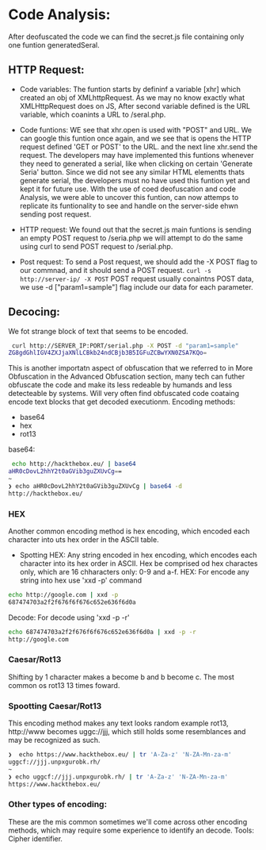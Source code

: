# Code Analysis:
After deofuscated the code we can find the secret.js file containing only one funtion generatedSeral.
## HTTP Request:
- Code variables:
The funtion starts by defininf a variable [xhr] which created an obj of XMLhttpRequest. As we may no know exactly what XMLHttpRequest does on JS, After second variable defined is the URL variable, which coanints a URL to /seral.php.

- Code funtions:
WE see that xhr.open is used with "POST" and URL. We can google this funtion once again, and we see that is opens the HTTP request defined  'GET or POST' to the URL. and the next line xhr.send  the request.
The developers may have implemented this funtions whenever they need to generated a serial, like when clicking on certain 'Generate Seria' button.
Since we did not see any similar HTML elementts thats generate serial, the developers must no have used this funtion yet and kept it for future use.
With the use of coed deofuscation and code Analysis, we were able to uncover this funtion, can now attemps to replicate its funtionality  to see and handle on the server-side ehwn sending post request.

- HTTP request:
We found out that the secret.js main funtions is sending an empty POST request to /seria.php we will attempt to do the same using curl to send POST request to /serial.php.
- Post request:
To send a Post request, we should add the -X POST flag to our commnad, and it should send a POST request.
`curl -s http://server-ip/ -X POST`
POST request usually conaintns POST data, we use -d ["param1=sample"] flag include our data for each parameter.

## Decocing:
We fot strange block of text that seems to be encoded.
```sh
 curl http://SERVER_IP:PORT/serial.php -X POST -d "param1=sample"
ZG8gdGhlIGV4ZXJjaXNlLCBkb24ndCBjb3B5IGFuZCBwYXN0ZSA7KQo=
```
This is another importatn aspect of obfuscation that we referred to in More Obfuscation in the Advanced Obfuscation section, many tech can futher obfuscate the code and make its less redeable by humands and less detecteable by systems.
Will very often find obfuscated code coataing encode text blocks that get decoded executionm.
Encoding methods:
- base64
- hex
- rot13

base64:
```sh
 echo http://hackthebox.eu/ | base64
aHR0cDovL2hhY2t0aGVib3guZXUvCg==
~
❯ echo aHR0cDovL2hhY2t0aGVib3guZXUvCg | base64 -d
http://hackthebox.eu/
```

### HEX
Another common encoding method is hex encoding, which encoded each character into uts hex order in the ASCII table.
- Spotting HEX:
Any string encoded in hex encoding, which encodes each character into its hex order in ASCII. Hex be comprised od hex charactes only, which are 16 chharacters only: 0-9 and a-f.
HEX:
For encode any string into hex use 'xxd -p' command
```sh
echo http://google.com | xxd -p
687474703a2f2f676f6f676c652e636f6d0a
```
Decode:
For decode using 'xxd -p -r'
```sh
echo 687474703a2f2f676f6f676c652e636f6d0a | xxd -p -r
http://google.com
```
### Caesar/Rot13
Shifting by 1 character makes a become b and b become c. The most common os rot13 13 times foward.
### Spootting Caesar/Rot13
This encoding method makes any text looks random example rot13, http://www becomes uggc://jjj, which still holds some resemblances and may be recognized as such.

```sh
❯  echo https://www.hackthebox.eu/ | tr 'A-Za-z' 'N-ZA-Mn-za-m'
uggcf://jjj.unpxgurobk.rh/
~
❯ echo uggcf://jjj.unpxgurobk.rh/ | tr 'A-Za-z' 'N-ZA-Mn-za-m'
https://www.hackthebox.eu/

```

### Other types of encoding:
These are the mis common sometimes we'll come across other encoding methods, which may require some experience  to identify an decode.
Tools:
Cipher identifier.


